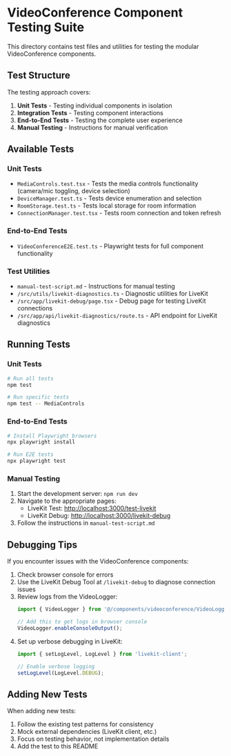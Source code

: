 # VideoConference Component Testing Suite

This directory contains test files and utilities for testing the modular VideoConference components.

## Test Structure

The testing approach covers:

1. **Unit Tests** - Testing individual components in isolation
2. **Integration Tests** - Testing component interactions
3. **End-to-End Tests** - Testing the complete user experience
4. **Manual Testing** - Instructions for manual verification

## Available Tests

### Unit Tests

- `MediaControls.test.tsx` - Tests the media controls functionality (camera/mic toggling, device selection)
- `DeviceManager.test.ts` - Tests device enumeration and selection
- `RoomStorage.test.ts` - Tests local storage for room information
- `ConnectionManager.test.tsx` - Tests room connection and token refresh

### End-to-End Tests

- `VideoConferenceE2E.test.ts` - Playwright tests for full component functionality

### Test Utilities

- `manual-test-script.md` - Instructions for manual testing
- `/src/utils/livekit-diagnostics.ts` - Diagnostic utilities for LiveKit
- `/src/app/livekit-debug/page.tsx` - Debug page for testing LiveKit connections
- `/src/app/api/livekit-diagnostics/route.ts` - API endpoint for LiveKit diagnostics

## Running Tests

### Unit Tests

```bash
# Run all tests
npm test

# Run specific tests
npm test -- MediaControls
```

### End-to-End Tests

```bash
# Install Playwright browsers
npx playwright install

# Run E2E tests
npx playwright test
```

### Manual Testing

1. Start the development server: `npm run dev`
2. Navigate to the appropriate pages:
   - LiveKit Test: [http://localhost:3000/test-livekit](http://localhost:3000/test-livekit)
   - LiveKit Debug: [http://localhost:3000/livekit-debug](http://localhost:3000/livekit-debug)
3. Follow the instructions in `manual-test-script.md`

## Debugging Tips

If you encounter issues with the VideoConference components:

1. Check browser console for errors
2. Use the LiveKit Debug Tool at `/livekit-debug` to diagnose connection issues
3. Review logs from the VideoLogger:
   ```javascript
   import { VideoLogger } from '@/components/videoconference/VideoLogger';
   
   // Add this to get logs in browser console
   VideoLogger.enableConsoleOutput();
   ```
4. Set up verbose debugging in LiveKit:
   ```javascript
   import { setLogLevel, LogLevel } from 'livekit-client';
   
   // Enable verbose logging
   setLogLevel(LogLevel.DEBUG);
   ```

## Adding New Tests

When adding new tests:

1. Follow the existing test patterns for consistency
2. Mock external dependencies (LiveKit client, etc.)
3. Focus on testing behavior, not implementation details
4. Add the test to this README 